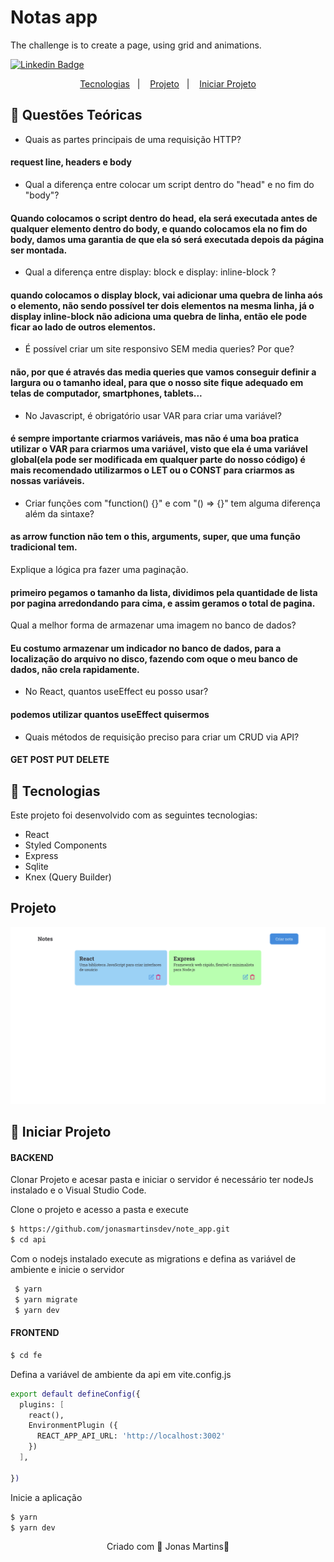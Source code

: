 # Notas app

The challenge is to create a page, using grid and animations.

[![Linkedin Badge](https://img.shields.io/badge/-JonasMartins-blue?style=flat-square&logo=Linkedin&logoColor=white&link=https://https://www.linkedin.com/in/jonas-martins-950a30184/)](https://www.linkedin.com/in/jonas-martins-950a30184/)


 <p align="center">
  <a href="#-tecnologias">Tecnologias</a>&nbsp;&nbsp;&nbsp;|&nbsp;&nbsp;&nbsp;
  <a href="#-projeto">Projeto</a>&nbsp;&nbsp;&nbsp;|&nbsp;&nbsp;&nbsp;
  <a href="#-projeto">Iniciar Projeto</a>
</p>

## 🚀 Questões Teóricas

- Quais as partes principais de uma requisição HTTP?
#### request line, headers e body

- Qual a diferença entre colocar um script dentro do "head" e no fim do "body"?
#### Quando colocamos o script dentro do head, ela será executada antes de qualquer elemento dentro do body, e quando colocamos ela no fim do body, damos uma garantia de que ela só será executada depois da página ser montada.

 - Qual a diferença entre display: block e display: inline-block ?
#### quando colocamos o display block, vai adicionar uma quebra de linha aós o elemento, não sendo possível ter dois elementos na mesma linha, já o display inline-block não adiciona uma quebra de linha, então ele pode ficar ao lado de outros elementos.

- É possível criar um site responsivo SEM media queries? Por que?
#### não, por que é através das media queries que vamos conseguir definir a largura ou o tamanho ideal, para que o nosso site fique adequado em telas de computador, smartphones, tablets... 

- No Javascript, é obrigatório usar VAR para criar uma variável?
#### é sempre importante criarmos variáveis, mas  não é uma boa pratica utilizar o VAR para criarmos uma variável, visto que ela é uma variável global(ela pode ser modificada em qualquer parte do nosso código) é mais recomendado utilizarmos o LET ou o CONST para criarmos as nossas variáveis.

- Criar funções com "function() {}" e com "() => {}" tem alguma diferença além da sintaxe?
#### as arrow function não tem o this, arguments, super, que uma função tradicional tem. 

Explique a lógica pra fazer uma paginação.
#### primeiro pegamos o tamanho da lista, dividimos pela quantidade de lista por pagina arredondando para cima, e assim geramos o total de pagina.

Qual a melhor forma de armazenar uma imagem no banco de dados?
#### Eu costumo armazenar um indicador no banco de dados, para a localização do arquivo no disco, fazendo com oque o meu banco de dados, não crela rapidamente.

- No React, quantos useEffect eu posso usar?
#### podemos utilizar quantos useEffect quisermos

- Quais métodos de requisição preciso para criar um CRUD via API?
#### GET POST PUT DELETE


## 🚀 Tecnologias

Este projeto foi desenvolvido com as seguintes tecnologias:

- React
- Styled Components
- Express
- Sqlite
- Knex (Query Builder)



## Projeto

![image](.github/background.png)

## 🚀 Iniciar Projeto

#### BACKEND

Clonar Projeto e acesar pasta e iniciar o servidor é necessário ter nodeJs instalado e o Visual Studio Code.

Clone o projeto e acesso a pasta e execute

```bash
$ https://github.com/jonasmartinsdev/note_app.git
$ cd api
```
Com o nodejs instalado execute as migrations e defina as variável de ambiente e inicie o servidor

```bash 
 $ yarn
 $ yarn migrate
 $ yarn dev
 ```

 #### FRONTEND
```bash
$ cd fe
```
Defina a variável de ambiente da api em vite.config.js 

```bash
export default defineConfig({
  plugins: [
    react(),
    EnvironmentPlugin ({
      REACT_APP_API_URL: 'http://localhost:3002' 
    })
  ],
  
})

```

Inicie a aplicação


```bash
$ yarn
$ yarn dev
```



<p align="center">Criado com 💜 Jonas Martins👋</p>



